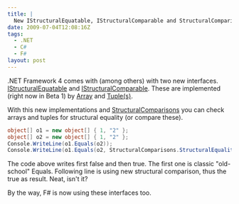 ```yaml
---
title: |
  New IStructuralEquatable, IStructuralComparable and StructuralComparisons
date: 2009-07-04T12:08:16Z
tags:
  - .NET
  - C#
  - F#
layout: post
---
```

.NET Framework 4 comes with (among others) with two new interfaces. [IStructuralEquatable][1] and [IStructuralComparable][2]. These are implemented (right now in Beta 1) by [Array][3] and [Tuple(s)][4].

With this new implementations and [StructuralComparisons][5] you can check arrays and tuples for structural equality (or compare these).

```csharp
object[] o1 = new object[] { 1, "2" };
object[] o2 = new object[] { 1, "2" };
Console.WriteLine(o1.Equals(o2));
Console.WriteLine(o1.Equals(o2, StructuralComparisons.StructuralEqualityComparer));
```

The code above writes first false and then true. The first one is classic "old-school" Equals. Following line is using new structural comparison, thus the true as result. Neat, isn't it?

By the way, F# is now using these interfaces too.

[1]: http://msdn.microsoft.com/en-us/library/system.collections.istructuralequatable(VS.100).aspx
[2]: http://msdn.microsoft.com/en-us/library/system.collections.istructuralcomparable(VS.100).aspx
[3]: http://msdn.microsoft.com/en-us/library/system.array(VS.100).aspx
[4]: http://msdn.microsoft.com/en-us/library/system.tuple(VS.100).aspx
[5]: http://msdn.microsoft.com/en-us/library/system.collections.structuralcomparisons(VS.100).aspx
